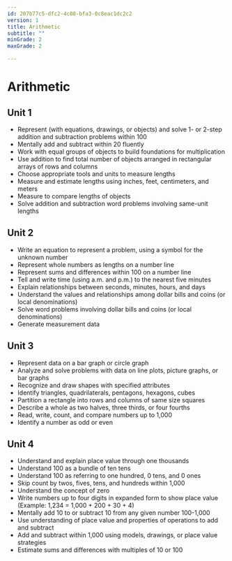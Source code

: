 ```yaml
---
id: 207b77c5-dfc2-4c08-bfa3-0c8eac1dc2c2
version: 1
title: Arithmetic
subtitle: ""
minGrade: 2
maxGrade: 2

---
```

# Arithmetic


## Unit 1
* Represent (with equations, drawings, or objects) and solve 1- or 2-step addition and subtraction problems within 100
* Mentally add and subtract within 20 fluently
* Work with equal groups of objects to build foundations for multiplication
* Use addition to find total number of objects arranged in rectangular arrays of rows and columns
* Choose appropriate tools and units to measure lengths
* Measure and estimate lengths using inches, feet, centimeters, and meters
* Measure to compare lengths of objects
* Solve addition and subtraction word problems involving same-unit lengths

## Unit 2
* Write an equation to represent a problem, using a symbol for the unknown number
* Represent whole numbers as lengths on a number line
* Represent sums and differences within 100 on a number line
* Tell and write time (using a.m. and p.m.) to the nearest five minutes
* Explain relationships between seconds, minutes, hours, and days
* Understand the values and relationships among dollar bills and coins (or local denominations)
* Solve word problems involving dollar bills and coins (or local denominations)
* Generate measurement data

## Unit 3
* Represent data on a bar graph or circle graph
* Analyze and solve problems with data on line plots, picture graphs, or bar graphs
* Recognize and draw shapes with specified attributes
* Identify triangles, quadrilaterals, pentagons, hexagons, cubes
* Partition a rectangle into rows and columns of same size squares
* Describe a whole as two halves, three thirds, or four fourths
* Read, write, count, and compare numbers up to 1,000
* Identify a number as odd or even

## Unit 4
* Understand and explain place value through one thousands
* Understand 100 as a bundle of ten tens
* Understand 100 as referring to one hundred, 0 tens, and 0 ones
* Skip count by twos, fives, tens, and hundreds within 1,000
* Understand the concept of zero
* Write numbers up to four digits in expanded form to show place value (Example: 1,234 = 1,000 + 200 + 30 + 4)
* Mentally add 10 to or subtract 10 from any given number 100-1,000
* Use understanding of place value and properties of operations to add and subtract
* Add and subtract within 1,000 using models, drawings, or place value strategies
* Estimate sums and differences with multiples of 10 or 100